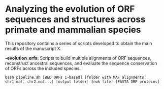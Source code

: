 # Analyzing the evolution of ORF sequences and structures across primate and mammalian species
This repository contains a series of scripts developed to obtain the main results of the manuscript X.

**-evolution_orfs:** Scripts to build multiple alignments of ORF sequences, reconstruct ancestral sequences, and evaluate the sequence conservation of ORFs across the included species. 
```
bash pipeline.sh [BED ORFs 1-based] [folder with MAF alignments: chr1.maf, chr2.maf...] [output folder] [nwk file] [FASTA ORF proteins]
```
